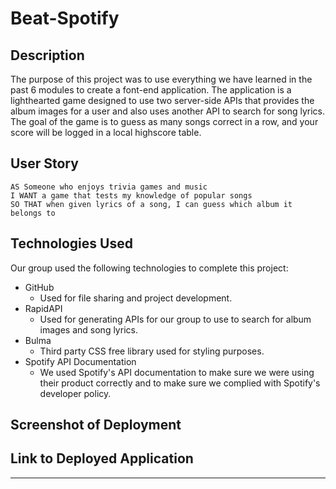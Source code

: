 # Beat-Spotify

## Description
The purpose of this project was to use everything we have learned in the past 6 modules to create a font-end application. The application is a lighthearted game designed to use two server-side APIs that provides the album images for a user and also uses another API to search for song lyrics. The goal of the game is to guess as many songs correct in a row, and your score will be logged in a local highscore table.

## User Story
```
AS Someone who enjoys trivia games and music
I WANT a game that tests my knowledge of popular songs
SO THAT when given lyrics of a song, I can guess which album it belongs to
```
## Technologies Used
Our group used the following technologies to complete this project:
* GitHub
    * Used for file sharing and project development.
* RapidAPI
    * Used for generating APIs for our group to use to search for album images and song lyrics.
* Bulma
    * Third party CSS free library used for styling purposes.
* Spotify API Documentation
    * We used Spotify's API documentation to make sure we were using their product correctly and to make sure we complied with Spotify's developer policy.

## Screenshot of Deployment

## Link to Deployed Application

---